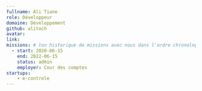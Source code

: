 ```yaml
---
fullname: Ali Tiane
role: Développeur
domaine: Développement
github: alitoch
avatar:
link:
missions: # ton historique de missions avec nous dans l'ordre chronologique. Remplis déjà la première pour commencer !
  - start: 2020-06-15
    end: 2022-06-15
    status: admin
    employer: Cour des comptes
startups:
    - e-controle
---
```

